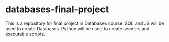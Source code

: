 # databases-final-project
This is a repository for final project in Databases course. SQL and JS will be used to create Databases. Python will be used to create seeders and executable scripts.
